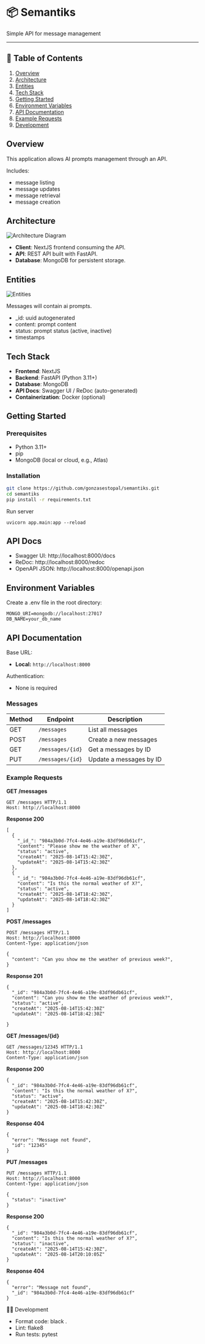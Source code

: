 # 📦 Semantiks
Simple API for message management

---

## 📜 Table of Contents
1. [Overview](#overview)
2. [Architecture](#architecture)
3. [Entities](#entities)
3. [Tech Stack](#tech-stack)
4. [Getting Started](#getting-started)
5. [Environment Variables](#environment-variables)
6. [API Documentation](#api-documentation)
7. [Example Requests](#example-requests)
8. [Development](#development)

## Overview
This application allows AI prompts management through an API.

Includes:
- message listing
- message updates
- message retrieval
- message creation

## Architecture
![Architecture Diagram](docs/architecture.png)

- **Client**: NextJS frontend consuming the API.
- **API**: REST API built with FastAPI.
- **Database**: MongoDB for persistent storage.


## Entities
![Entities](docs/entities.png)

Messages will contain ai prompts.

- _id: uuid autogenerated
- content: prompt content
- status: prompt status (active, inactive)
- timestamps

## Tech Stack
- **Frontend**: NextJS
- **Backend**: FastAPI (Python 3.11+)
- **Database**: MongoDB
- **API Docs**: Swagger UI / ReDoc (auto-generated)
- **Containerization**: Docker (optional)

## Getting Started

### Prerequisites
- Python 3.11+
- pip
- MongoDB (local or cloud, e.g., Atlas)


### Installation
```bash
git clone https://github.com/gonzasestopal/semantiks.git
cd semantiks
pip install -r requirements.txt
```

Run server

```
uvicorn app.main:app --reload
````

## API Docs

- Swagger UI: http://localhost:8000/docs
- ReDoc: http://localhost:8000/redoc
- OpenAPI JSON: http://localhost:8000/openapi.json

## Environment Variables
Create a .env file in the root directory:

```
MONGO_URI=mongodb://localhost:27017
DB_NAME=your_db_name
````

## API Documentation

Base URL:
- **Local:** `http://localhost:8000`

Authentication:
- None is required

### Messages
| Method | Endpoint            | Description
|--------|---------------------|--------------------------
| GET    | `/messages`         | List all messages
| POST   | `/messages`         | Create a new messages
| GET    | `/messages/{id}`    | Get a messages by ID
| PUT    | `/messages/{id}`    | Update a messages by ID

### Example Requests

**GET /messages**
```http
GET /messages HTTP/1.1
Host: http://localhost:8000
```
**Response 200**
```
[
  {
    "_id_": "984a3b0d-7fc4-4e46-a19e-83df96db61cf",
    "content": "Please show me the weather of X",
    "status": "active",
    "createAt": "2025-08-14T15:42:30Z",
    "updateAt": "2025-08-14T15:42:30Z"
  },
  {
    "_id_": "984a3b0d-7fc4-4e46-a19e-83df96db61cf",
    "content": "Is this the normal weather of X?",
    "status": "active",
    "createAt": "2025-08-14T18:42:30Z",
    "updateAt": "2025-08-14T18:42:30Z"
  }
]
```

**POST /messages**
```http
POST /messages HTTP/1.1
Host: http://localhost:8000
Content-Type: application/json
```

```
{
  "content": "Can you show me the weather of previous week?",
}
```
**Response 201**
```
{
  "_id": "984a3b0d-7fc4-4e46-a19e-83df96db61cf",
  "content": "Can you show me the weather of previous week?",
  "status": "active",
  "createAt": "2025-08-14T15:42:30Z"
  "updateAt": "2025-08-14T18:42:30Z"

}
```
**GET /messages/{id}**
```http
GET /messages/12345 HTTP/1.1
Host: http://localhost:8000
Content-Type: application/json
```

**Response 200**
```
{
  "_id": "984a3b0d-7fc4-4e46-a19e-83df96db61cf",
  "content": "Is this the normal weather of X?",
  "status": "active",
  "createAt": "2025-08-14T15:42:30Z",
  "updateAt": "2025-08-14T18:42:30Z"
}
```
**Response 404**
```
{
  "error": "Message not found",
  "id": "12345"
}
```
**PUT /messages**
```http
PUT /messages HTTP/1.1
Host: http://localhost:8000
Content-Type: application/json
```

```
{
  "status": "inactive"
}
```
**Response 200**
```
{
  "_id": "984a3b0d-7fc4-4e46-a19e-83df96db61cf",
  "content": "Is this the normal weather of X?",
  "status": "inactive",
  "createAt": "2025-08-14T15:42:30Z",
  "updateAt": "2025-08-14T20:10:05Z"
}
```
**Response 404**
```
{
  "error": "Message not found",
  "_id": "984a3b0d-7fc4-4e46-a19e-83df96db61cf"
}
```

🧑‍💻 Development
- Format code: black .
- Lint: flake8
- Run tests: pytest
